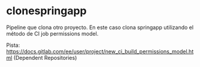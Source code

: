 # clonespringapp

Pipeline que clona otro proyecto. En este caso clona springapp utilizando el método de CI job permissions model.


Pista: https://docs.gitlab.com/ee/user/project/new_ci_build_permissions_model.html (Dependent Repositories)